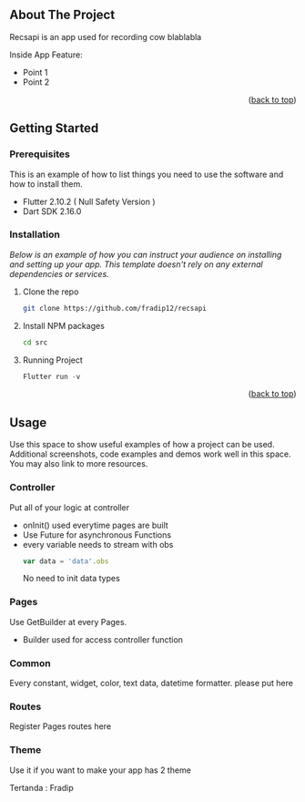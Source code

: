 

<!-- ABOUT THE PROJECT -->
## About The Project


Recsapi is an app used for recording cow blablabla

Inside App Feature:
* Point 1
* Point 2

<p align="right">(<a href="#readme-top">back to top</a>)</p>


<!-- GETTING STARTED -->
## Getting Started

### Prerequisites

This is an example of how to list things you need to use the software and how to install them.
* Flutter 2.10.2 ( Null Safety Version )
* Dart SDK 2.16.0

### Installation

_Below is an example of how you can instruct your audience on installing and setting up your app. This template doesn't rely on any external dependencies or services._

1. Clone the repo
   ```sh
   git clone https://github.com/fradip12/recsapi
   ```
3. Install NPM packages
   ```sh
   cd src
   ```
4. Running Project
   ```js
   Flutter run -v
   ```

<p align="right">(<a href="#readme-top">back to top</a>)</p>



<!-- USAGE EXAMPLES -->
## Usage

Use this space to show useful examples of how a project can be used. Additional screenshots, code examples and demos work well in this space. You may also link to more resources.

### Controller
Put all of your logic at controller
* onInit() used everytime pages are built
* Use Future for asynchronous Functions
* every variable needs to stream with obs
   ```js
   var data = 'data'.obs
   ```
   No need to init data types



### Pages
Use GetBuilder at every Pages. 
* Builder used for access controller function

### Common
Every constant, widget, color, text data, datetime formatter. please put here

### Routes
Register Pages routes here

### Theme 
Use it if you want to make your app has 2 theme

Tertanda : Fradip

